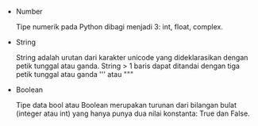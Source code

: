 - Number

     Tipe numerik pada Python dibagi menjadi 3: int, float, complex.

- String

     String adalah urutan dari karakter unicode yang dideklarasikan dengan petik tunggal atau ganda. String > 1 baris dapat ditandai dengan tiga petik tunggal atau ganda ''' atau """
     
- Boolean

    Tipe data bool atau Boolean merupakan turunan dari bilangan bulat (integer atau int) yang hanya punya dua nilai konstanta: True dan False.
